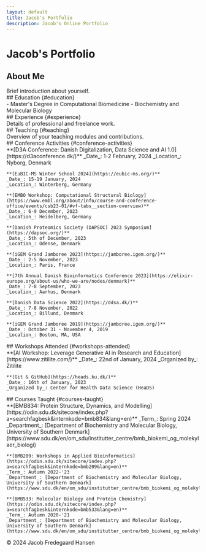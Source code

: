 ```yaml
---
layout: default
title: Jacob's Portfolio
description: Jacob's Online Portfolio
---
```


# Jacob's Portfolio

<div class="fade-in-section">
  <h2 class="collapsible">About Me</h2>
  <div class="content">
    Brief introduction about yourself.
  </div>
</div>

<div class="fade-in-section">
  ## Education {#education}
  <div class="content">
    - Master's Degree in Computational Biomedicine
    - Biochemistry and Molecular Biology
  </div>
</div>

<div class="fade-in-section">
  ## Experience {#experience}
  <div class="content">
    Details of professional and freelance work.
  </div>
</div>

<div class="fade-in-section">
  ## Teaching {#teaching}
  <div class="content">
    Overview of your teaching modules and contributions.
  </div>
</div>

<div class="fade-in-section">
  ## Conference Activities {#conference-activities}
  <div class="content">
    **[D3A Conference: Danish Digitalization, Data Science and AI 1.0](https://d3aconference.dk/)**  
    _Date_: 1-2 February, 2024  
    _Location_: Nyborg, Denmark

    **[EuBIC-MS Winter School 2024](https://eubic-ms.org/)**  
    _Date_: 15-19 January, 2024  
    _Location_: Winterberg, Germany

    **[EMBO Workshop: Computational Structural Biology](https://www.embl.org/about/info/course-and-conference-office/events/csb23-01/#vf-tabs__section-overview)**  
    _Date_: 6-9 December, 2023  
    _Location_: Heidelberg, Germany

    **[Danish Proteomics Society (DAPSOC) 2023 Symposium](https://dapsoc.org/)**  
    _Date_: 5th of December, 2023  
    _Location_: Odense, Denmark

    **[iGEM Grand Jamboree 2023](https://jamboree.igem.org/)**  
    _Date_: 2-5 November, 2023  
    _Location_: Paris, France

    **[7th Annual Danish Bioinformatics Conference 2023](https://elixir-europe.org/about-us/who-we-are/nodes/denmark)**  
    _Date_: 7-8 September, 2023  
    _Location_: Aarhus, Denmark

    **[Danish Data Science 2022](https://ddsa.dk/)**  
    _Date_: 7-8 November, 2022  
    _Location_: Billund, Denmark

    **[iGEM Grand Jamboree 2019](https://jamboree.igem.org/)**  
    _Date_: October 31 - November 4, 2019  
    _Location_: Boston, MA, USA
  </div>
</div>

<div class="fade-in-section">
  ## Workshops Attended {#workshops-attended}
  <div class="content">
    **[AI Workshop: Leverage Generative AI in Research and Education](https://www.zitilite.com/)**  
    _Date_: 22nd of January, 2024  
    _Organized by_: Zitilite

    **[Git & GitHub](https://heads.ku.dk/)**  
    _Date_: 16th of January, 2023  
    _Organized by_: Center for Health Data Science (HeaDS)
  </div>
</div>

<div class="fade-in-section">
  ## Courses Taught {#courses-taught}
  <div class="content">
    **[BMB834: Protein Structure, Dynamics, and Modelling](https://odin.sdu.dk/sitecore/index.php?a=searchfagbesk&internkode=bmb834&lang=en)**  
    _Term_: Spring 2024  
    _Department_: [Department of Biochemistry and Molecular Biology, University of Southern Denmark](https://www.sdu.dk/en/om_sdu/institutter_centre/bmb_biokemi_og_molekylaer_biologi)

    **[BMB209: Workshops in Applied Bioinformatics](https://odin.sdu.dk/sitecore/index.php?a=searchfagbesk&internkode=bmb209&lang=en)**  
    _Term_: Autumn 2022-'23  
    _Department_: [Department of Biochemistry and Molecular Biology, University of Southern Denmark](https://www.sdu.dk/en/om_sdu/institutter_centre/bmb_biokemi_og_molekylaer_biologi)

    **[BMB533: Molecular Biology and Protein Chemistry](https://odin.sdu.dk/sitecore/index.php?a=searchfagbesk&internkode=bmb533&lang=en)**  
    _Term_: Autumn 2020-'21  
    _Department_: [Department of Biochemistry and Molecular Biology, University of Southern Denmark](https://www.sdu.dk/en/om_sdu/institutter_centre/bmb_biokemi_og_molekylaer_biologi)
  </div>
</div>

<footer>
  <p>&copy; 2024 Jacob Fredegaard Hansen</p>
</footer>

